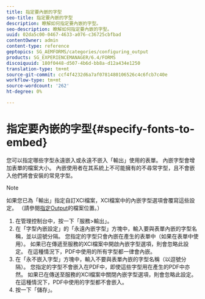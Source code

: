 ```yaml
---
title: 指定要內嵌的字型
seo-title: 指定要內嵌的字型
description: 瞭解如何指定要內嵌的字型。
seo-description: 瞭解如何指定要內嵌的字型。
uuid: 02da5c00-0467-4633-a076-c36725cbfbad
contentOwner: admin
content-type: reference
geptopics: SG_AEMFORMS/categories/configuring_output
products: SG_EXPERIENCEMANAGER/6.4/FORMS
discoiquuid: 180f0448-d507-4b6d-bb8a-d12a434e1250
translation-type: tm+mt
source-git-commit: ccf4f4232d6a7af0781480106526c4c6fcb7c40e
workflow-type: tm+mt
source-wordcount: '262'
ht-degree: 0%

---
```



# 指定要內嵌的字型{#specify-fonts-to-embed}

您可以指定哪些字型永遠嵌入或永遠不嵌入「輸出」使用的表單。 內嵌字型會增加表單的檔案大小。 內嵌使用者在其系統上不可能擁有的不尋常字型，且不會嵌入他們將會安裝的常見字型。

>[!NOTE]
>
>如果您已為「輸出」指定自訂XCI檔案，XCI檔案中的內嵌字型選項會覆寫這些設定。 （請參閱[指定Output](/help/forms/using/admin-help/specify-file-locations-output.md#specify-file-locations-for-output)的檔案位置。）

1. 在管理控制台中，按一下「服務>輸出」。
1. 在「字型內嵌設定」的「永遠內嵌字型」方塊中，輸入要與表單內嵌的字型名稱，並以逗號分隔。 您指定的字型只會內嵌在產生的表單中（如果在表單中使用）。 如果已在傳遞至服務的XCI檔案中開啟內嵌字型選項，則會忽略此設定。 在這種情況下，PDF中使用的所有字型都一律會內嵌。
1. 在「永不嵌入字型」方塊中，輸入不要與表單內嵌的字型名稱（以逗號分隔）。 您指定的字型不會嵌入在PDF中，即使這些字型用在產生的PDF中亦然。 如果已在傳送至服務的XCI檔案中關閉內嵌字型選項，則會忽略此設定。 在這種情況下，PDF中使用的字型都不會嵌入。
1. 按一下「儲存」。

